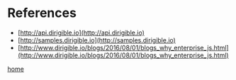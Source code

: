 References
====================

  * [http://api.dirigible.io](http://api.dirigible.io)
  * [http://samples.dirigible.io](http://samples.dirigible.io)
  * [http://www.dirigible.io/blogs/2016/08/01/blogs_why_enterprise_js.html](http://www.dirigible.io/blogs/2016/08/01/blogs_why_enterprise_js.html)

[home](1_welcome.md)


